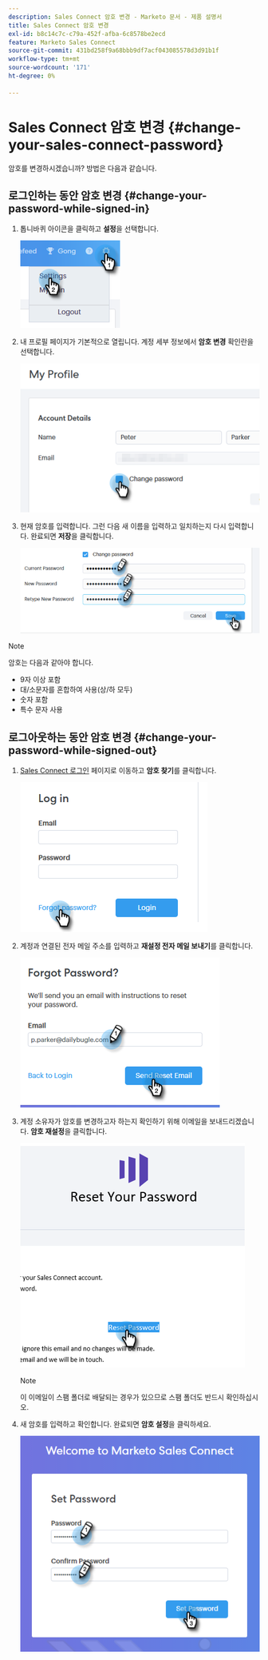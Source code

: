 ```yaml
---
description: Sales Connect 암호 변경 - Marketo 문서 - 제품 설명서
title: Sales Connect 암호 변경
exl-id: b8c14c7c-c79a-452f-afba-6c8578be2ecd
feature: Marketo Sales Connect
source-git-commit: 431bd258f9a68bbb9df7acf043085578d3d91b1f
workflow-type: tm+mt
source-wordcount: '171'
ht-degree: 0%

---
```


# Sales Connect 암호 변경 {#change-your-sales-connect-password}

암호를 변경하시겠습니까? 방법은 다음과 같습니다.

## 로그인하는 동안 암호 변경 {#change-your-password-while-signed-in}

1. 톱니바퀴 아이콘을 클릭하고 **설정**&#x200B;을 선택합니다.

   ![](assets/change-your-sales-connect-password-1.png)

1. 내 프로필 페이지가 기본적으로 열립니다. 계정 세부 정보에서 **암호 변경** 확인란을 선택합니다.

   ![](assets/change-your-sales-connect-password-2.png)

1. 현재 암호를 입력합니다. 그런 다음 새 이름을 입력하고 일치하는지 다시 입력합니다. 완료되면 **저장**&#x200B;을 클릭합니다.

   ![](assets/change-your-sales-connect-password-3.png)

>[!NOTE]
>
>암호는 다음과 같아야 합니다.
>
>* 9자 이상 포함
>* 대/소문자를 혼합하여 사용(상/하 모두)
>* 숫자 포함
>* 특수 문자 사용

## 로그아웃하는 동안 암호 변경 {#change-your-password-while-signed-out}

1. [Sales Connect 로그인](https://toutapp.com/login) 페이지로 이동하고 **암호 찾기**&#x200B;를 클릭합니다.

   ![](assets/change-your-sales-connect-password-4.png)

1. 계정과 연결된 전자 메일 주소를 입력하고 **재설정 전자 메일 보내기**&#x200B;를 클릭합니다.

   ![](assets/change-your-sales-connect-password-5.png)

1. 계정 소유자가 암호를 변경하고자 하는지 확인하기 위해 이메일을 보내드리겠습니다. **암호 재설정**&#x200B;을 클릭합니다.

   ![](assets/change-your-sales-connect-password-6.png)

   >[!NOTE]
   >
   >이 이메일이 스팸 폴더로 배달되는 경우가 있으므로 스팸 폴더도 반드시 확인하십시오.

1. 새 암호를 입력하고 확인합니다. 완료되면 **암호 설정**&#x200B;을 클릭하세요.

   ![](assets/change-your-sales-connect-password-7.png)
